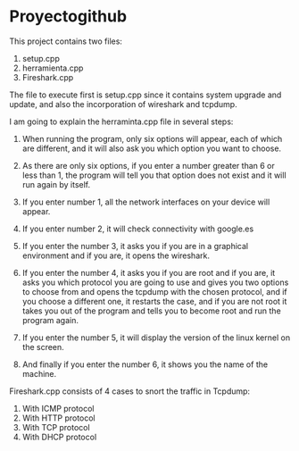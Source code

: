 # Proyectogithub

This project contains two files:
1. setup.cpp
2. herramienta.cpp
3. Fireshark.cpp

The file to execute first is setup.cpp since it contains system upgrade and update, and also the incorporation of wireshark and tcpdump.

I am going to explain the herraminta.cpp file in several steps:

1. When running the program, only six options will appear, each of which are different, and it will also ask you which option you want to choose.

2. As there are only six options, if you enter a number greater than 6 or less than 1, the program will tell you that option does not exist and it will run again by itself.

3. If you enter number 1, all the network interfaces on your device will appear.

4. If you enter number 2, it will check connectivity with google.es

5. If you enter the number 3, it asks you if you are in a graphical environment and if you are, it opens the wireshark.

6. If you enter the number 4, it asks you if you are root and if you are, it asks you which protocol you are going to use and gives you two options to choose from and opens 
   the tcpdump with the chosen protocol, and if you choose a different one, it restarts the case, 
   and if you are not root it takes you out of the program and tells you to become root and run the program again.
   
7. If you enter the number 5, it will display the version of the linux kernel on the screen.

8. And finally if you enter the number 6, it shows you the name of the machine.

Fireshark.cpp consists of 4 cases to snort the traffic in Tcpdump:
1. With ICMP protocol
2. With HTTP protocol
3. With TCP protocol
4. With DHCP protocol
